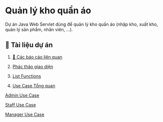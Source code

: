 # Quản lý kho quần áo

Dự án Java Web Servlet dùng để quản lý kho quần áo (nhập kho, xuất kho, quản lý sản phẩm, nhân viên, ...).

## 📖 Tài liệu dự án
1. [📂 Các báo cáo liên quan](https://drive.google.com/drive/folders/1BjqnTaOFC3liGfNarZ0mbMLNreJR_Dik?usp=sharing)

2. [Phác thảo giao diện](https://docs.google.com/document/d/1AbPB33F1WPxNNuppM_1kC3D9u-Ck-k35ec7YTio_JD4/edit?usp=sharing)

3. [List Functions](https://docs.google.com/spreadsheets/d/1C37vnPC3UpRCT2cbcYW2hPP-Y_QRm9YK/edit?usp=sharing&ouid=116247346453316960301&rtpof=true&sd=true)

4. [Use Case Tổng quan]([./use_cases/Overall_UseCase.png](https://github.com/quanh03/FU-FA25-SWP391-G6/blob/main/Diagram/Overall.jpg?raw=true))

[Admin Use Case](./use_cases/Admin_UseCase.png)

[Staff Use Case](./use_cases/Staff_UseCase.png)

[Manager Use Case](./use_cases/Manager_UseCase.png)
